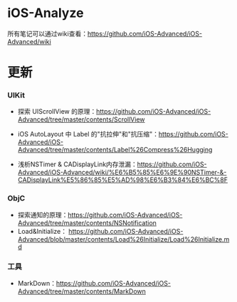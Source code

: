 # iOS-Analyze

所有笔记可以通过wiki查看：<https://github.com/iOS-Advanced/iOS-Advanced/wiki>

# 更新

### UIKit

* 探索 UIScrollView 的原理：<https://github.com/iOS-Advanced/iOS-Advanced/tree/master/contents/ScrollView>
* iOS AutoLayout 中 Label 的"抗拉伸"和"抗压缩"：<https://github.com/iOS-Advanced/iOS-Advanced/tree/master/contents/Label%26Compress%26Hugging>

* 浅析NSTimer & CADisplayLink内存泄漏：<https://github.com/iOS-Advanced/iOS-Advanced/wiki/%E6%B5%85%E6%9E%90NSTimer-&-CADisplayLink%E5%86%85%E5%AD%98%E6%B3%84%E6%BC%8F>

### ObjC

* 探索通知的原理：<https://github.com/iOS-Advanced/iOS-Advanced/tree/master/contents/NSNotification>
* Load&Initialize： <https://github.com/iOS-Advanced/iOS-Advanced/blob/master/contents/Load%26Initialize/Load%26Initialize.md>

### 工具

* MarkDown：<https://github.com/iOS-Advanced/iOS-Advanced/tree/master/contents/MarkDown>
